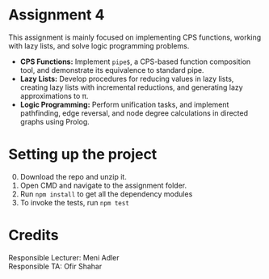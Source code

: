 # Assignment 4
This assignment is mainly focused on implementing CPS functions, working with lazy lists, and solve logic programming problems.  
* **CPS Functions:** Implement ```pipe$```, a CPS-based function composition tool, and demonstrate its equivalence to standard pipe.  
* **Lazy Lists:** Develop procedures for reducing values in lazy lists, creating lazy lists with incremental reductions, and generating lazy approximations to π.
* **Logic Programming:** Perform unification tasks, and implement pathfinding, edge reversal, and node degree calculations in directed graphs using Prolog.

# Setting up the project
0. Download the repo and unzip it.
1. Open CMD and navigate to the assignment folder.
2. Run ```npm install``` to get all the dependency modules
3. To invoke the tests, run ```npm test```


# Credits
Responsible Lecturer: Meni Adler  
Responsible TA: Ofir Shahar
